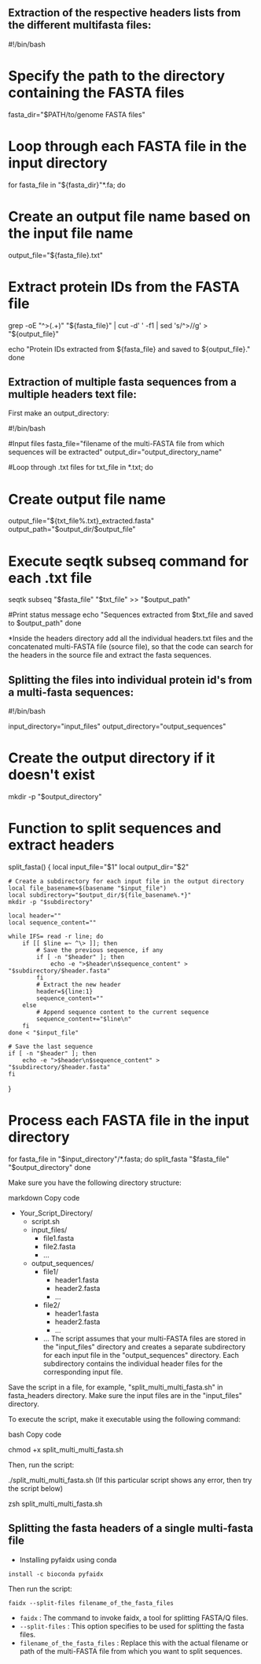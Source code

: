 
## Extraction of the respective headers lists from the different multifasta files:


#!/bin/bash

# Specify the path to the directory containing the FASTA files
fasta_dir="$PATH/to/genome FASTA files"

# Loop through each FASTA file in the input directory
for fasta_file in "${fasta_dir}"*.fa; do
  # Create an output file name based on the input file name
  output_file="${fasta_file}.txt"

  # Extract protein IDs from the FASTA file
  grep -oE "^>(.+)" "${fasta_file}" | cut -d' ' -f1 | sed 's/^>//g' > "${output_file}"

  echo "Protein IDs extracted from ${fasta_file} and saved to ${output_file}."
done



## Extraction of multiple fasta sequences from a multiple headers text file:


First make an output_directory:  


#!/bin/bash

#Input files
fasta_file="filename of the multi-FASTA file from which sequences will be extracted"
output_dir="output_directory_name"

 #Loop through .txt files
for txt_file in *.txt; do
  # Create output file name
  output_file="${txt_file%.txt}_extracted.fasta"
  output_path="$output_dir/$output_file"

   # Execute seqtk subseq command for each .txt file
  seqtk subseq "$fasta_file" "$txt_file" >> "$output_path"

  #Print status message
  echo "Sequences extracted from $txt_file and saved to $output_path"
done



*Inside the headers directory add all the individual headers.txt files and the concatenated multi-FASTA file (source file), so that the code can search for the headers in the source file and extract the fasta sequences.

## Splitting the files into individual protein id's from a multi-fasta sequences:


#!/bin/bash

input_directory="input_files"
output_directory="output_sequences"

# Create the output directory if it doesn't exist
mkdir -p "$output_directory"

# Function to split sequences and extract headers
split_fasta() {
    local input_file="$1"
    local output_dir="$2"

    # Create a subdirectory for each input file in the output directory
    local file_basename=$(basename "$input_file")
    local subdirectory="$output_dir/${file_basename%.*}"
    mkdir -p "$subdirectory"

    local header=""
    local sequence_content=""

    while IFS= read -r line; do
        if [[ $line =~ ^\> ]]; then
            # Save the previous sequence, if any
            if [ -n "$header" ]; then
                echo -e ">$header\n$sequence_content" > "$subdirectory/$header.fasta"
            fi
            # Extract the new header
            header=${line:1}
            sequence_content=""
        else
            # Append sequence content to the current sequence
            sequence_content+="$line\n"
        fi
    done < "$input_file"

    # Save the last sequence
    if [ -n "$header" ]; then
        echo -e ">$header\n$sequence_content" > "$subdirectory/$header.fasta"
    fi
}

# Process each FASTA file in the input directory
for fasta_file in "$input_directory"/*.fasta; do
    split_fasta "$fasta_file" "$output_directory"
done


Make sure you have the following directory structure:

markdown
Copy code
- Your_Script_Directory/
  - script.sh
  - input_files/
    - file1.fasta
    - file2.fasta
    - ...
  - output_sequences/
    - file1/
      - header1.fasta
      - header2.fasta
      - ...
    - file2/
      - header1.fasta
      - header2.fasta
      - ...
    - ...
The script assumes that your multi-FASTA files are stored in the "input_files" directory and creates a separate subdirectory for each input file in the "output_sequences" directory. Each subdirectory contains the individual header files for the corresponding input file.

Save the script in a file, for example, "split_multi_multi_fasta.sh" in fasta_headers directory. Make sure the input files are in the "input_files" directory.

To execute the script, make it executable using the following command:

bash
Copy code

 chmod +x split_multi_multi_fasta.sh

Then, run the script:

./split_multi_multi_fasta.sh (If this particular script shows any error, then try the script below)

 zsh split_multi_multi_fasta.sh


## Splitting the fasta headers of a single multi-fasta file

* Installing pyfaidx using conda

```
install -c bioconda pyfaidx

```
Then run the script:

```
faidx --split-files filename_of_the_fasta_files

```

* ```faidx``` : The command to invoke faidx, a tool for splitting FASTA/Q files.
* ```--split-files``` : This option specifies to be used for splitting the fasta files.
* ```filename_of_the_fasta_files``` : Replace this with the actual filename or path of the multi-FASTA file from which you want to split sequences.


